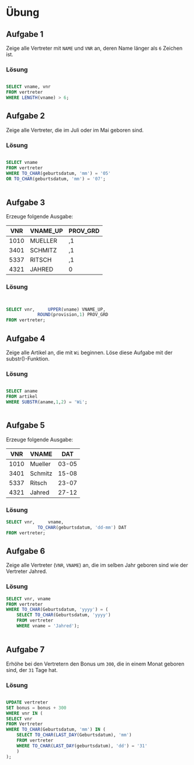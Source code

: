 # Übung

## Aufgabe 1
Zeige alle Vertreter mit `NAME` und `VNR` an, deren Name länger als `6` Zeichen ist.

### Lösung
```sql

SELECT vname, vnr
FROM vertreter
WHERE LENGTH(vname) > 6;

```

## Aufgabe 2
Zeige alle Vertreter, die im Juli oder im Mai geboren sind.

### Lösung
```sql

SELECT vname
FROM vertreter
WHERE TO_CHAR(geburtsdatum, 'mm') = '05'
OR TO_CHAR(geburtsdatum, 'mm') = '07';
 

```

## Aufgabe 3

Erzeuge folgende Ausgabe:

| VNR  | VNAME_UP | PROV_GRD  |
| ---- | -------- | --------- |
| 1010 | MUELLER  | ,1        |
| 3401 | SCHMITZ  | ,1        |
| 5337 | RITSCH   | ,1        |
| 4321 | JAHRED   | 0         |

### Lösung
```sql


SELECT vnr, 	UPPER(vname) VNAME_UP,
			ROUND(provision,1) PROV_GRD
FROM vertreter;


```

## Aufgabe 4
Zeige alle Artikel an, die mit `Wi` beginnen. Löse diese Aufgabe mit der substr()-Funktion.

### Lösung
```sql

SELECT aname
FROM artikel
WHERE SUBSTR(aname,1,2) = 'Wi';



```

## Aufgabe 5
Erzeuge folgende Ausgabe:

| VNR   | VNAME   | DAT   |
| ----  | ------- | ----- |
| 1010  | Mueller | 03-05 |
| 3401  | Schmitz | 15-08 |
| 5337  | Ritsch  | 23-07 |
| 4321  | Jahred  | 27-12 |

### Lösung
```sql
SELECT vnr, 	vname,	
			TO_CHAR(geburtsdatum, 'dd-mm') DAT
FROM vertreter;
```

## Aufgabe 6
Zeige alle Vertreter (`VNR`, `VNAME`) an, die im selben Jahr geboren sind wie der Vertreter Jahred.

### Lösung
```sql
SELECT vnr, vname
FROM vertreter
WHERE TO_CHAR(Geburtsdatum, 'yyyy') = (
	SELECT TO_CHAR(Geburtsdatum, 'yyyy')
	FROM vertreter
	WHERE vname = 'Jahred');
	

```

## Aufgabe 7
Erhöhe bei den Vertretern den Bonus um `300`, die in einem Monat geboren sind, der `31` Tage hat.

### Lösung
```sql

UPDATE vertreter
SET bonus = bonus + 300
WHERE vnr IN (
SELECT vnr
FROM Vertreter
WHERE TO_CHAR(Geburtsdatum, 'mm') IN ( 
	SELECT TO_CHAR(LAST_DAY(Geburtsdatum), 'mm')
	FROM vertreter
	WHERE TO_CHAR(LAST_DAY(geburtsdatum), 'dd') = '31'
	)
);


```


